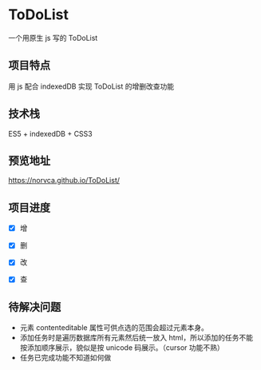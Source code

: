 # ToDoList
一个用原生 js 写的 ToDoList



## 项目特点

用 js 配合 indexedDB 实现 ToDoList 的增删改查功能



## 技术栈

ES5 + indexedDB + CSS3



## 预览地址

https://norvca.github.io/ToDoList/



## 项目进度

- [x] 增

- [x] 删

- [x] 改

- [x] 查​


## 待解决问题

- 元素 contenteditable 属性可供点选的范围会超过元素本身。
- 添加任务时是遍历数据库所有元素然后统一放入 html，所以添加的任务不能按添加顺序展示，貌似是按 unicode 码展示。（cursor 功能不熟）
- 任务已完成功能不知道如何做

